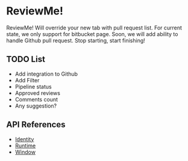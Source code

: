# ReviewMe!

ReviewMe! Will override your new tab with pull request list. For current state, we only support for bitbucket page. Soon, we will add ability to handle Github pull request. Stop starting, start finishing!

## TODO List

* Add integration to Github
* Add Filter
* Pipeline status
* Approved reviews
* Comments count
* Any suggestion?

## API References

* [Identity](https://developer.chrome.com/apps/identity.html)
* [Runtime](https://developer.chrome.com/apps/app.runtime.html)
* [Window](https://developer.chrome.com/apps/app.window.html)


